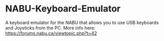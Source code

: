 # NABU-Keyboard-Emulator
A keyboard emulator for the NABU that allows you to use USB keyboards and Joysticks from the PC. More info here: https://forums.nabu.ca/viewtopic.php?t=42
